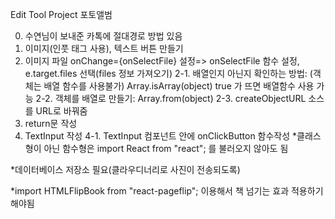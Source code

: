 Edit Tool Project
포토앨범

0. 수연님이 보내준 카톡에 절대경로 방법 있음
1. 이미지(인풋 태그 사용), 텍스트 버튼 만들기
2. 이미지 파일 onChange={onSelectFile} 설정=> onSelectFile 함수 설정, e.target.files 선택(files 정보 가져오기)
   2-1. 배열인지 아닌지 확인하는 방법: (객체는 배열 함수를 사용불가) Array.isArray(object) true 가 뜨면 배열함수 사용 가능
   2-2. 객체를 배열로 만들기: Array.from(object)
   2-3. createObjectURL 소스를 URL로 바꿔줌
3. return문 작성
4. TextInput 작성
    4-1. TextInput 컴포넌트 안에 onClickButton 함수작성
*클래스형이 아닌 함수형은 import React from "react"; 를 불러오지 않아도 됨

*데이터베이스 저장소 필요(클라우디너리로 사진이 전송되도록)


*import HTMLFlipBook from "react-pageflip";
이용해서 책 넘기는 효과 적용하기 해야됨